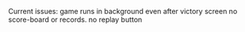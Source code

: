 Current issues:
  game runs in background even after victory screen
  no score-board or records.
  no replay button
